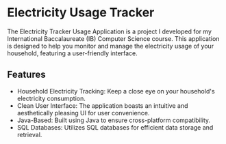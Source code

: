 # Electricity Usage Tracker

The Electricity Tracker Usage Application is a project I developed for my International Baccalaureate (IB) Computer Science course. This application is designed to help you monitor and manage the electricity usage of your household, featuring a user-friendly interface.

## Features

- Household Electricity Tracking: Keep a close eye on your household's electricity consumption.
- Clean User Interface: The application boasts an intuitive and aesthetically pleasing UI for user convenience.
- Java-Based: Built using Java to ensure cross-platform compatibility.
- SQL Databases: Utilizes SQL databases for efficient data storage and retrieval.

